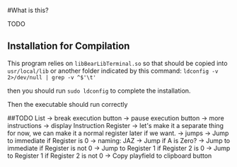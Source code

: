 #What is this?

TODO

## Installation for Compilation

This program relies on `libBearLibTerminal.so` so that should be copied into `usr/local/lib` or another folder indicated by this command: `ldconfig -v 2>/dev/null | grep -v ^$'\t'`

then you should run `sudo ldconfig` to complete the installation.

Then the executable should run correctly

##TODO List
-> break execution button
-> pause execution button
-> more instructions
  -> display Instruction Register
    -> let's make it a separate thing for now, we can make it a normal
       register later if we want.
  -> jumps
    -> Jump to immediate if Register is 0
      -> naming: JAZ -> Jump if A is Zero?
    -> Jump to immediate if Register is not 0
    -> Jump to Register 1 if Register 2 is 0
    -> Jump to Register 1 if Register 2 is not 0
-> Copy playfield to clipboard button
